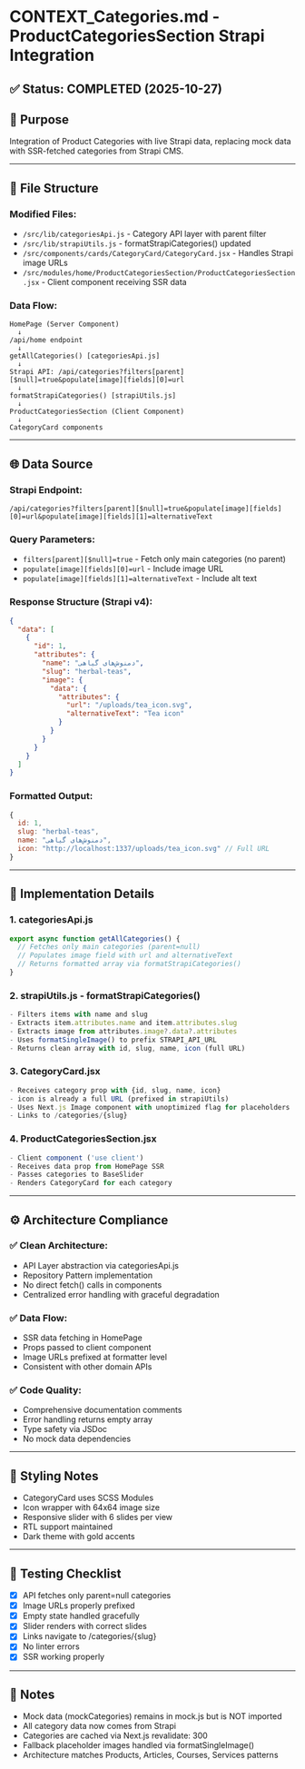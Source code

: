 # CONTEXT_Categories.md - ProductCategoriesSection Strapi Integration

## ✅ Status: COMPLETED (2025-10-27)

## 🎯 Purpose
Integration of Product Categories with live Strapi data, replacing mock data with SSR-fetched categories from Strapi CMS.

---

## 📂 File Structure

### Modified Files:
- `/src/lib/categoriesApi.js` - Category API layer with parent filter
- `/src/lib/strapiUtils.js` - formatStrapiCategories() updated
- `/src/components/cards/CategoryCard/CategoryCard.jsx` - Handles Strapi image URLs
- `/src/modules/home/ProductCategoriesSection/ProductCategoriesSection.jsx` - Client component receiving SSR data

### Data Flow:
```
HomePage (Server Component)
  ↓
/api/home endpoint
  ↓
getAllCategories() [categoriesApi.js]
  ↓
Strapi API: /api/categories?filters[parent][$null]=true&populate[image][fields][0]=url
  ↓
formatStrapiCategories() [strapiUtils.js]
  ↓
ProductCategoriesSection (Client Component)
  ↓
CategoryCard components
```

---

## 🌐 Data Source

### Strapi Endpoint:
```
/api/categories?filters[parent][$null]=true&populate[image][fields][0]=url&populate[image][fields][1]=alternativeText
```

### Query Parameters:
- `filters[parent][$null]=true` - Fetch only main categories (no parent)
- `populate[image][fields][0]=url` - Include image URL
- `populate[image][fields][1]=alternativeText` - Include alt text

### Response Structure (Strapi v4):
```json
{
  "data": [
    {
      "id": 1,
      "attributes": {
        "name": "دمنوش‌های گیاهی",
        "slug": "herbal-teas",
        "image": {
          "data": {
            "attributes": {
              "url": "/uploads/tea_icon.svg",
              "alternativeText": "Tea icon"
            }
          }
        }
      }
    }
  ]
}
```

### Formatted Output:
```js
{
  id: 1,
  slug: "herbal-teas",
  name: "دمنوش‌های گیاهی",
  icon: "http://localhost:1337/uploads/tea_icon.svg" // Full URL
}
```

---

## 🧩 Implementation Details

### 1. categoriesApi.js
```js
export async function getAllCategories() {
  // Fetches only main categories (parent=null)
  // Populates image field with url and alternativeText
  // Returns formatted array via formatStrapiCategories()
}
```

### 2. strapiUtils.js - formatStrapiCategories()
```js
- Filters items with name and slug
- Extracts item.attributes.name and item.attributes.slug
- Extracts image from attributes.image?.data?.attributes
- Uses formatSingleImage() to prefix STRAPI_API_URL
- Returns clean array with id, slug, name, icon (full URL)
```

### 3. CategoryCard.jsx
```js
- Receives category prop with {id, slug, name, icon}
- icon is already a full URL (prefixed in strapiUtils)
- Uses Next.js Image component with unoptimized flag for placeholders
- Links to /categories/{slug}
```

### 4. ProductCategoriesSection.jsx
```js
- Client component ('use client')
- Receives data prop from HomePage SSR
- Passes categories to BaseSlider
- Renders CategoryCard for each category
```

---

## ⚙️ Architecture Compliance

### ✅ Clean Architecture:
- API Layer abstraction via categoriesApi.js
- Repository Pattern implementation
- No direct fetch() calls in components
- Centralized error handling with graceful degradation

### ✅ Data Flow:
- SSR data fetching in HomePage
- Props passed to client component
- Image URLs prefixed at formatter level
- Consistent with other domain APIs

### ✅ Code Quality:
- Comprehensive documentation comments
- Error handling returns empty array
- Type safety via JSDoc
- No mock data dependencies

---

## 🎨 Styling Notes
- CategoryCard uses SCSS Modules
- Icon wrapper with 64x64 image size
- Responsive slider with 6 slides per view
- RTL support maintained
- Dark theme with gold accents

---

## 🧪 Testing Checklist
- [x] API fetches only parent=null categories
- [x] Image URLs properly prefixed
- [x] Empty state handled gracefully
- [x] Slider renders with correct slides
- [x] Links navigate to /categories/{slug}
- [x] No linter errors
- [x] SSR working properly

---

## 📝 Notes
- Mock data (mockCategories) remains in mock.js but is NOT imported
- All category data now comes from Strapi
- Categories are cached via Next.js revalidate: 300
- Fallback placeholder images handled via formatSingleImage()
- Architecture matches Products, Articles, Courses, Services patterns
